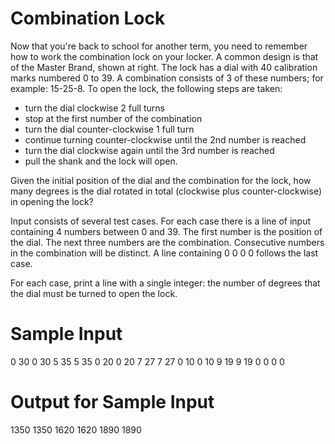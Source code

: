 # Combination Lock

Now that you're back to school for another term, you need to remember how to work the combination lock on your locker. A common design is that of the Master Brand, shown at right. The lock has a dial with 40 calibration marks numbered 0 to 39. A combination consists of 3 of these numbers; for example: 15-25-8. To open the lock, the following steps are taken:

- turn the dial clockwise 2 full turns
- stop at the first number of the combination
- turn the dial counter-clockwise 1 full turn
- continue turning counter-clockwise until the 2nd number is reached
- turn the dial clockwise again until the 3rd number is reached
- pull the shank and the lock will open.

Given the initial position of the dial and the combination for the lock, how many degrees is the dial rotated in total (clockwise plus counter-clockwise) in opening the lock?

Input consists of several test cases. For each case there is a line of input containing 4 numbers between 0 and 39. The first number is the position of the dial. The next three numbers are the combination. Consecutive numbers in the combination will be distinct. A line containing 0 0 0 0 follows the last case.

For each case, print a line with a single integer: the number of degrees that the dial must be turned to open the lock.

# Sample Input

0 30 0 30
5 35 5 35
0 20 0 20
7 27 7 27
0 10 0 10
9 19 9 19
0 0 0 0

# Output for Sample Input

1350
1350
1620
1620
1890
1890
